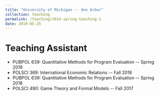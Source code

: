 ```yaml
---
title: "University of Michigan -- Ann Arbor"
collection: teaching
permalink: /teaching/2014-spring-teaching-1
date: 2019-05-25
---
```


Teaching Assistant
======

- PUBPOL 639: Quantitative Methods for Program Evaluation -- Spring 2019
- POLSCI 369: International Economic Relations -- Fall 2018
- PUBPOL 639: Quantitative Methods for Program Evaluation -- Spring 2018
- POLSCI 490: Game Theory and Formal Models -- Fall 2017
